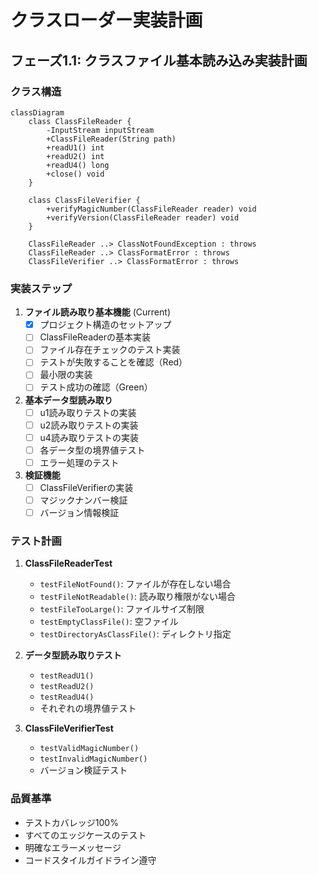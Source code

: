 # クラスローダー実装計画

## フェーズ1.1: クラスファイル基本読み込み実装計画

### クラス構造

```mermaid
classDiagram
    class ClassFileReader {
        -InputStream inputStream
        +ClassFileReader(String path)
        +readU1() int
        +readU2() int
        +readU4() long
        +close() void
    }
    
    class ClassFileVerifier {
        +verifyMagicNumber(ClassFileReader reader) void
        +verifyVersion(ClassFileReader reader) void
    }
    
    ClassFileReader ..> ClassNotFoundException : throws
    ClassFileReader ..> ClassFormatError : throws
    ClassFileVerifier ..> ClassFormatError : throws
```

### 実装ステップ

1. **ファイル読み取り基本機能** (Current)
   - [x] プロジェクト構造のセットアップ
   - [ ] ClassFileReaderの基本実装
   - [ ] ファイル存在チェックのテスト実装
   - [ ] テストが失敗することを確認（Red）
   - [ ] 最小限の実装
   - [ ] テスト成功の確認（Green）

2. **基本データ型読み取り**
   - [ ] u1読み取りテストの実装
   - [ ] u2読み取りテストの実装
   - [ ] u4読み取りテストの実装
   - [ ] 各データ型の境界値テスト
   - [ ] エラー処理のテスト

3. **検証機能**
   - [ ] ClassFileVerifierの実装
   - [ ] マジックナンバー検証
   - [ ] バージョン情報検証

### テスト計画

1. **ClassFileReaderTest**
   - `testFileNotFound()`: ファイルが存在しない場合
   - `testFileNotReadable()`: 読み取り権限がない場合
   - `testFileTooLarge()`: ファイルサイズ制限
   - `testEmptyClassFile()`: 空ファイル
   - `testDirectoryAsClassFile()`: ディレクトリ指定

2. **データ型読み取りテスト**
   - `testReadU1()`
   - `testReadU2()`
   - `testReadU4()`
   - それぞれの境界値テスト

3. **ClassFileVerifierTest**
   - `testValidMagicNumber()`
   - `testInvalidMagicNumber()`
   - バージョン検証テスト

### 品質基準
- テストカバレッジ100%
- すべてのエッジケースのテスト
- 明確なエラーメッセージ
- コードスタイルガイドライン遵守